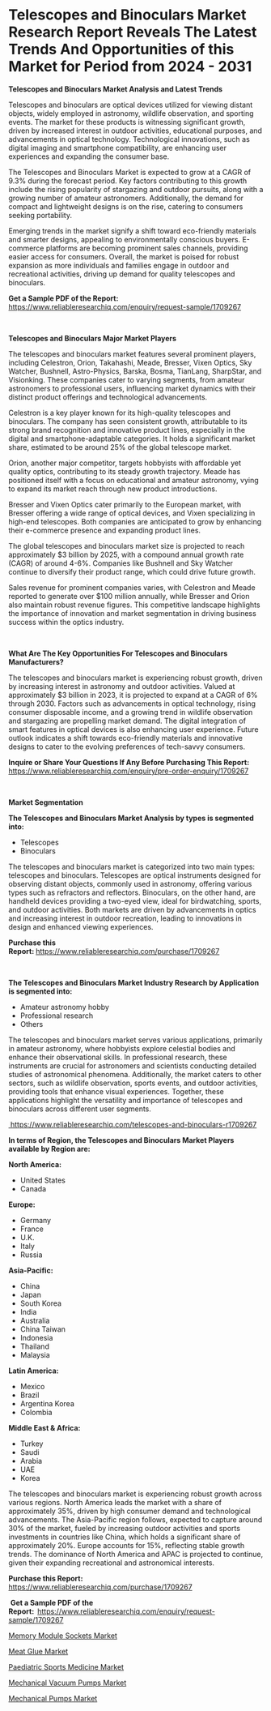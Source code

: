 <p><h1>Telescopes and Binoculars Market Research Report Reveals The Latest Trends And Opportunities of this Market for Period from 2024 - 2031</h1></p><p><strong>Telescopes and Binoculars Market Analysis and Latest Trends</strong></p>
<p><p>Telescopes and binoculars are optical devices utilized for viewing distant objects, widely employed in astronomy, wildlife observation, and sporting events. The market for these products is witnessing significant growth, driven by increased interest in outdoor activities, educational purposes, and advancements in optical technology. Technological innovations, such as digital imaging and smartphone compatibility, are enhancing user experiences and expanding the consumer base.</p><p>The Telescopes and Binoculars Market is expected to grow at a CAGR of 9.3% during the forecast period. Key factors contributing to this growth include the rising popularity of stargazing and outdoor pursuits, along with a growing number of amateur astronomers. Additionally, the demand for compact and lightweight designs is on the rise, catering to consumers seeking portability.</p><p>Emerging trends in the market signify a shift toward eco-friendly materials and smarter designs, appealing to environmentally conscious buyers. E-commerce platforms are becoming prominent sales channels, providing easier access for consumers. Overall, the market is poised for robust expansion as more individuals and families engage in outdoor and recreational activities, driving up demand for quality telescopes and binoculars.</p></p>
<p><strong>Get a Sample PDF of the Report:&nbsp;</strong> <a href="https://www.reliableresearchiq.com/enquiry/request-sample/1709267?utm_campaign=1721&utm_medium=2&utm_source=Github&utm_content=ia&utm_term=21102024&utm_id=telescopes-and-binoculars">https://www.reliableresearchiq.com/enquiry/request-sample/1709267</a></p>
<p>&nbsp;</p>
<p><strong>Telescopes and Binoculars Major Market Players</strong></p>
<p><p>The telescopes and binoculars market features several prominent players, including Celestron, Orion, Takahashi, Meade, Bresser, Vixen Optics, Sky Watcher, Bushnell, Astro-Physics, Barska, Bosma, TianLang, SharpStar, and Visionking. These companies cater to varying segments, from amateur astronomers to professional users, influencing market dynamics with their distinct product offerings and technological advancements.</p><p>Celestron is a key player known for its high-quality telescopes and binoculars. The company has seen consistent growth, attributable to its strong brand recognition and innovative product lines, especially in the digital and smartphone-adaptable categories. It holds a significant market share, estimated to be around 25% of the global telescope market.</p><p>Orion, another major competitor, targets hobbyists with affordable yet quality optics, contributing to its steady growth trajectory. Meade has positioned itself with a focus on educational and amateur astronomy, vying to expand its market reach through new product introductions.</p><p>Bresser and Vixen Optics cater primarily to the European market, with Bresser offering a wide range of optical devices, and Vixen specializing in high-end telescopes. Both companies are anticipated to grow by enhancing their e-commerce presence and expanding product lines.</p><p>The global telescopes and binoculars market size is projected to reach approximately $3 billion by 2025, with a compound annual growth rate (CAGR) of around 4-6%. Companies like Bushnell and Sky Watcher continue to diversify their product range, which could drive future growth.</p><p>Sales revenue for prominent companies varies, with Celestron and Meade reported to generate over $100 million annually, while Bresser and Orion also maintain robust revenue figures. This competitive landscape highlights the importance of innovation and market segmentation in driving business success within the optics industry.</p></p>
<p>&nbsp;</p>
<p><strong>What Are The Key Opportunities For Telescopes and Binoculars Manufacturers?</strong></p>
<p><p>The telescopes and binoculars market is experiencing robust growth, driven by increasing interest in astronomy and outdoor activities. Valued at approximately $3 billion in 2023, it is projected to expand at a CAGR of 6% through 2030. Factors such as advancements in optical technology, rising consumer disposable income, and a growing trend in wildlife observation and stargazing are propelling market demand. The digital integration of smart features in optical devices is also enhancing user experience. Future outlook indicates a shift towards eco-friendly materials and innovative designs to cater to the evolving preferences of tech-savvy consumers.</p></p>
<p><strong>Inquire or Share Your Questions If Any Before Purchasing This Report:</strong> <a href="https://www.reliableresearchiq.com/enquiry/pre-order-enquiry/1709267?utm_campaign=1721&utm_medium=2&utm_source=Github&utm_content=ia&utm_term=21102024&utm_id=telescopes-and-binoculars">https://www.reliableresearchiq.com/enquiry/pre-order-enquiry/1709267</a></p>
<p>&nbsp;</p>
<p><strong>Market Segmentation</strong></p>
<p><strong>The Telescopes and Binoculars Market Analysis by types is segmented into:</strong></p>
<p><ul><li>Telescopes</li><li>Binoculars</li></ul></p>
<p><p>The telescopes and binoculars market is categorized into two main types: telescopes and binoculars. Telescopes are optical instruments designed for observing distant objects, commonly used in astronomy, offering various types such as refractors and reflectors. Binoculars, on the other hand, are handheld devices providing a two-eyed view, ideal for birdwatching, sports, and outdoor activities. Both markets are driven by advancements in optics and increasing interest in outdoor recreation, leading to innovations in design and enhanced viewing experiences.</p></p>
<p><strong>Purchase this Report:&nbsp;</strong><a href="https://www.reliableresearchiq.com/purchase/1709267?utm_campaign=1721&utm_medium=2&utm_source=Github&utm_content=ia&utm_term=21102024&utm_id=telescopes-and-binoculars">https://www.reliableresearchiq.com/purchase/1709267</a></p>
<p>&nbsp;</p>
<p><strong>The Telescopes and Binoculars Market Industry Research by Application is segmented into:</strong></p>
<p><ul><li>Amateur astronomy hobby</li><li>Professional research</li><li>Others</li></ul></p>
<p><p>The telescopes and binoculars market serves various applications, primarily in amateur astronomy, where hobbyists explore celestial bodies and enhance their observational skills. In professional research, these instruments are crucial for astronomers and scientists conducting detailed studies of astronomical phenomena. Additionally, the market caters to other sectors, such as wildlife observation, sports events, and outdoor activities, providing tools that enhance visual experiences. Together, these applications highlight the versatility and importance of telescopes and binoculars across different user segments.</p></p>
<p><a href="https://www.reliableresearchiq.com/telescopes-and-binoculars-r1709267?utm_campaign=1721&utm_medium=2&utm_source=Github&utm_content=ia&utm_term=21102024&utm_id=telescopes-and-binoculars">&nbsp;https://www.reliableresearchiq.com/telescopes-and-binoculars-r1709267</a></p>
<p><strong>In terms of Region, the Telescopes and Binoculars Market Players available by Region are:</strong></p>
<p>
    <p> <strong> North America: </strong>
        <ul>
            <li>United States</li>
            <li>Canada</li>
        </ul>
        </p> 
    <p> <strong> Europe: </strong>
        <ul>
            <li>Germany</li>
            <li>France</li>
            <li>U.K.</li>
            <li>Italy</li>
            <li>Russia</li>
        </ul>
        </p> 
    <p> <strong> Asia-Pacific: </strong>
        <ul>
            <li>China</li>
            <li>Japan</li>
            <li>South Korea</li>
            <li>India</li>
            <li>Australia</li>
            <li>China Taiwan</li>
            <li>Indonesia</li>
            <li>Thailand</li>
            <li>Malaysia</li>
        </ul>
        </p> 
    <p> <strong> Latin America: </strong>
        <ul>
            <li>Mexico</li>
            <li>Brazil</li>
            <li>Argentina Korea</li>
            <li>Colombia</li>
        </ul>
        </p> 
    <p> <strong> Middle East & Africa: </strong>
        <ul>
            <li>Turkey</li>
            <li>Saudi</li>
            <li>Arabia</li>
            <li>UAE</li>
            <li>Korea</li>
        </ul>
    </p>
    </p>
<p><p>The telescopes and binoculars market is experiencing robust growth across various regions. North America leads the market with a share of approximately 35%, driven by high consumer demand and technological advancements. The Asia-Pacific region follows, expected to capture around 30% of the market, fueled by increasing outdoor activities and sports investments in countries like China, which holds a significant share of approximately 20%. Europe accounts for 15%, reflecting stable growth trends. The dominance of North America and APAC is projected to continue, given their expanding recreational and astronomical interests.</p></p>
<p><strong>Purchase this Report: </strong><a href="https://www.reliableresearchiq.com/purchase/1709267?utm_campaign=1721&utm_medium=2&utm_source=Github&utm_content=ia&utm_term=21102024&utm_id=telescopes-and-binoculars">https://www.reliableresearchiq.com/purchase/1709267</a></p>
<p>&nbsp;<strong>Get a Sample PDF of the Report:&nbsp;&nbsp;</strong><a href="https://www.reliableresearchiq.com/enquiry/request-sample/1709267?utm_campaign=1721&utm_medium=2&utm_source=Github&utm_content=ia&utm_term=21102024&utm_id=telescopes-and-binoculars">https://www.reliableresearchiq.com/enquiry/request-sample/1709267</a></p>
<p><strong></strong></p>
<p><p><a href="https://www.linkedin.com/pulse/memory-module-sockets-market-evolution-regional-adaptations-baief?utm_campaign=1721&utm_medium=2&utm_source=Github&utm_content=ia&utm_term=21102024&utm_id=telescopes-and-binoculars">Memory Module Sockets Market</a></p><p><a href="https://www.linkedin.com/pulse/meat-glue-market-research-report-exploring-size-revenue-analysis-ulzmf?utm_campaign=1721&utm_medium=2&utm_source=Github&utm_content=ia&utm_term=21102024&utm_id=telescopes-and-binoculars">Meat Glue Market</a></p><p><a href="https://www.linkedin.com/pulse/paediatric-sports-medicine-market-research-report-exploring-rw1wc?utm_campaign=1721&utm_medium=2&utm_source=Github&utm_content=ia&utm_term=21102024&utm_id=telescopes-and-binoculars">Paediatric Sports Medicine Market</a></p><p><a href="https://www.linkedin.com/pulse/future-mechanical-vacuum-pumps-market-global-forecast-trends-vc64f?utm_campaign=1721&utm_medium=2&utm_source=Github&utm_content=ia&utm_term=21102024&utm_id=telescopes-and-binoculars">Mechanical Vacuum Pumps Market</a></p><p><a href="https://www.linkedin.com/pulse/global-mechanical-pumps-market-forecast-2024-2031-trends-k9agf?utm_campaign=1721&utm_medium=2&utm_source=Github&utm_content=ia&utm_term=21102024&utm_id=telescopes-and-binoculars">Mechanical Pumps Market</a></p></p>